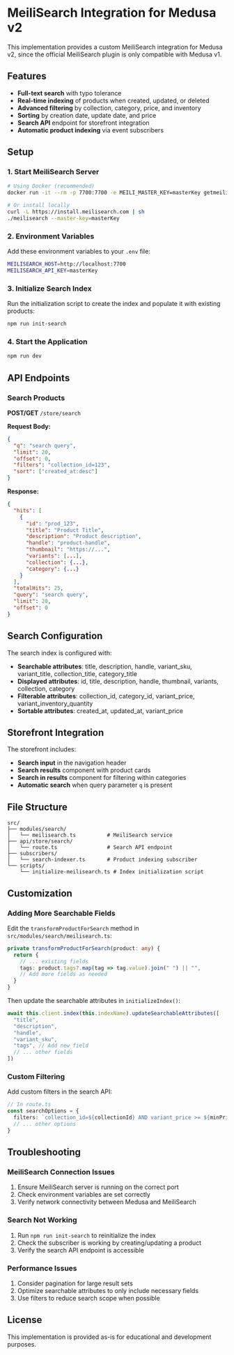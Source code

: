 # MeiliSearch Integration for Medusa v2

This implementation provides a custom MeiliSearch integration for Medusa v2, since the official MeiliSearch plugin is only compatible with Medusa v1.

## Features

- **Full-text search** with typo tolerance
- **Real-time indexing** of products when created, updated, or deleted
- **Advanced filtering** by collection, category, price, and inventory
- **Sorting** by creation date, update date, and price
- **Search API** endpoint for storefront integration
- **Automatic product indexing** via event subscribers

## Setup

### 1. Start MeiliSearch Server

```bash
# Using Docker (recommended)
docker run -it --rm -p 7700:7700 -e MEILI_MASTER_KEY=masterKey getmeili/meilisearch:latest

# Or install locally
curl -L https://install.meilisearch.com | sh
./meilisearch --master-key=masterKey
```

### 2. Environment Variables

Add these environment variables to your `.env` file:

```bash
MEILISEARCH_HOST=http://localhost:7700
MEILISEARCH_API_KEY=masterKey
```

### 3. Initialize Search Index

Run the initialization script to create the index and populate it with existing products:

```bash
npm run init-search
```

### 4. Start the Application

```bash
npm run dev
```

## API Endpoints

### Search Products

**POST/GET** `/store/search`

**Request Body:**
```json
{
  "q": "search query",
  "limit": 20,
  "offset": 0,
  "filters": "collection_id=123",
  "sort": ["created_at:desc"]
}
```

**Response:**
```json
{
  "hits": [
    {
      "id": "prod_123",
      "title": "Product Title",
      "description": "Product description",
      "handle": "product-handle",
      "thumbnail": "https://...",
      "variants": [...],
      "collection": {...},
      "category": {...}
    }
  ],
  "totalHits": 25,
  "query": "search query",
  "limit": 20,
  "offset": 0
}
```

## Search Configuration

The search index is configured with:

- **Searchable attributes**: title, description, handle, variant_sku, variant_title, collection_title, category_title
- **Displayed attributes**: id, title, description, handle, thumbnail, variants, collection, category
- **Filterable attributes**: collection_id, category_id, variant_price, variant_inventory_quantity
- **Sortable attributes**: created_at, updated_at, variant_price

## Storefront Integration

The storefront includes:

- **Search input** in the navigation header
- **Search results** component with product cards
- **Search in results** component for filtering within categories
- **Automatic search** when query parameter `q` is present

## File Structure

```
src/
├── modules/search/
│   └── meilisearch.ts          # MeiliSearch service
├── api/store/search/
│   └── route.ts                # Search API endpoint
├── subscribers/
│   └── search-indexer.ts       # Product indexing subscriber
└── scripts/
    └── initialize-meilisearch.ts # Index initialization script
```

## Customization

### Adding More Searchable Fields

Edit the `transformProductForSearch` method in `src/modules/search/meilisearch.ts`:

```typescript
private transformProductForSearch(product: any) {
  return {
    // ... existing fields
    tags: product.tags?.map(tag => tag.value).join(" ") || "",
    // Add more fields as needed
  }
}
```

Then update the searchable attributes in `initializeIndex()`:

```typescript
await this.client.index(this.indexName).updateSearchableAttributes([
  "title",
  "description", 
  "handle",
  "variant_sku",
  "tags", // Add new field
  // ... other fields
])
```

### Custom Filtering

Add custom filters in the search API:

```typescript
// In route.ts
const searchOptions = {
  filters: `collection_id=${collectionId} AND variant_price >= ${minPrice}`,
  // ... other options
}
```

## Troubleshooting

### MeiliSearch Connection Issues

1. Ensure MeiliSearch server is running on the correct port
2. Check environment variables are set correctly
3. Verify network connectivity between Medusa and MeiliSearch

### Search Not Working

1. Run `npm run init-search` to reinitialize the index
2. Check the subscriber is working by creating/updating a product
3. Verify the search API endpoint is accessible

### Performance Issues

1. Consider pagination for large result sets
2. Optimize searchable attributes to only include necessary fields
3. Use filters to reduce search scope when possible

## License

This implementation is provided as-is for educational and development purposes.
